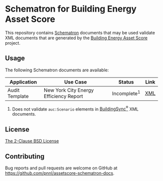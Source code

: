 # Schematron for Building Energy Asset Score

This repository contains [Schematron](http://schematron.com/) documents that may be used validate XML documents that are generated by the [Building Energy Asset Score](https://buildingenergyscore.energy.gov/) project.

## Usage

The following Schematron documents are available:

| Application | Use Case | Status | Link |
| - | - | - | - |
| Audit Template | New York City Energy Efficiency Report | Incomplete<sup>1</sup> | [XML](https://github.com/pnnl/assetscore-schematron-docs/blob/master/docs/Audit_Template/New_York_City_Energy_Efficiency_Report.xml) |

1. Does not validate `auc:Scenario` elements in [BuildingSync<sup>&reg;</sup>](https://buildingsync.net) XML documents.

## License

[The 2-Clause BSD License](https://opensource.org/licenses/BSD-2-Clause)

## Contributing

Bug reports and pull requests are welcome on GitHub at https://github.com/pnnl/assetscore-schematron-docs.
